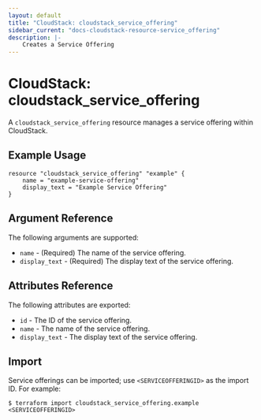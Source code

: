 ```yaml
---
layout: default
title: "CloudStack: cloudstack_service_offering"
sidebar_current: "docs-cloudstack-resource-service_offering"
description: |-
    Creates a Service Offering
---
```


# CloudStack: cloudstack_service_offering

A `cloudstack_service_offering` resource manages a service offering within CloudStack.

## Example Usage

```hcl
resource "cloudstack_service_offering" "example" {
    name = "example-service-offering"
    display_text = "Example Service Offering"
}
```


## Argument Reference

The following arguments are supported:

* `name` - (Required) The name of the service offering.
* `display_text` - (Required) The display text of the service offering.

## Attributes Reference

The following attributes are exported:

* `id` - The ID of the service offering.
* `name` - The name of the service offering.
* `display_text` - The display text of the service offering.

## Import

Service offerings can be imported; use `<SERVICEOFFERINGID>` as the import ID. For example:

```shell
$ terraform import cloudstack_service_offering.example <SERVICEOFFERINGID>
```
